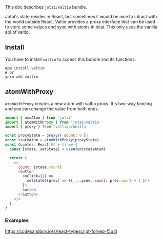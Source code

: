 This doc describes `jotai/valtio` bundle.

Jotai's state resides in React, but sometimes it would be nice
to intract with the world outside React.
Valtio provides a proxy interface that can be used to store some values
and sync with atoms in jotai.
This only uses the vanilla api of valtio.

## Install

You have to install `valtio` to access this bundle and its functions.

```
npm install valtio
# or
yarn add valtio
```

## atomWithProxy

`atomWithProxy` creates a new atom with valtio proxy.
It's two-way binding and you can change the value from both ends.

```js
import { useAtom } from 'jotai'
import { atomWithProxy } from 'jotai/valtio'
import { proxy } from 'valtio/vanilla'

const proxyState = proxy({ count: 0 })
const stateAtom = atomWithProxy(proxyState)
const Counter: React.FC = () => {
  const [state, setState] = useAtom(stateAtom)

  return (
    <>
      count: {state.count}
      <button
        onClick={() =>
          setState((prev) => ({ ...prev, count: prev.count + 1 }))
        }>
        button
      </button>
    </>
  )
}
```

### Examples

https://codesandbox.io/s/react-typescript-forked-f5u4l
